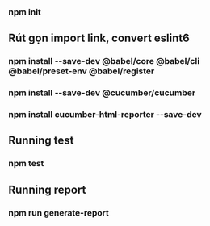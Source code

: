 ### npm init

## Rút gọn import link, convert eslint6

### npm install --save-dev @babel/core @babel/cli @babel/preset-env @babel/register

### npm install --save-dev @cucumber/cucumber

### npm install cucumber-html-reporter --save-dev

## Running test

### npm test

## Running report

### npm run generate-report
